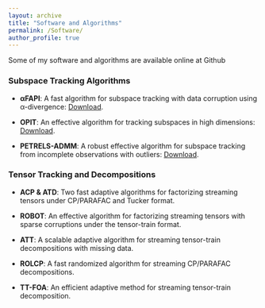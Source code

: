 ```yaml
---
layout: archive
title: "Software and Algorithms"
permalink: /Software/
author_profile: true
---
```



Some of my software and algorithms are available online at Github <a href="https://github.com/thanhtbt"><i class="fab fa-fw fa-github zoom"></i></a>


### Subspace Tracking Algorithms

* **αFAPI**: A fast algorithm for subspace tracking with data corruption using α-divergence: <a href="https://github.com/thanhtbt/aFAPI"><i class="fab fa-fw fa-github zoom"></i>Download</a>.

* **OPIT**: An effective algorithm for tracking subspaces in high dimensions: <a href="https://github.com/thanhtbt/OPIT"><i class="fab fa-fw fa-github zoom"></i>Download</a>.


* **PETRELS-ADMM**: A robust effective algorithm for subspace tracking from incomplete observations with outliers: <a href="https://github.com/thanhtbt/RST"><i class="fab fa-fw fa-github zoom"></i>Download</a>.

### Tensor Tracking and Decompositions

* **ACP & ATD**: Two fast adaptive algorithms for factorizing streaming tensors under CP/PARAFAC
and Tucker format.

* **ROBOT**: An effective algorithm for factorizing streaming tensors with sparse corruptions under
the tensor-train format.

* **ATT**: A scalable adaptive algorithm for streaming tensor-train decompositions with missing data.

* **ROLCP**: A fast randomized algorithm for streaming CP/PARAFAC decompositions.

* **TT-FOA**: An efficient adaptive method for streaming tensor-train decomposition.

